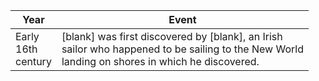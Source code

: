 Year | Event 
-----|-------------------
Early <br/> 16th <br/> century | [blank] was first discovered by [blank], an Irish <br/> sailor who happened to be sailing to the New World <br/> landing on shores in which he discovered.
